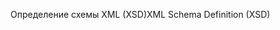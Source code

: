 <span data-ttu-id="fb9ad-101">Определение схемы XML (XSD)</span><span class="sxs-lookup"><span data-stu-id="fb9ad-101">XML Schema Definition (XSD)</span></span>